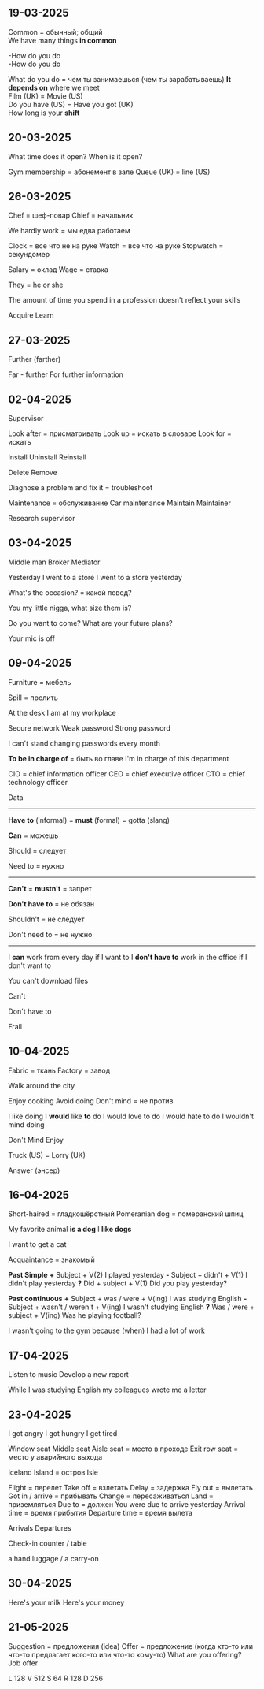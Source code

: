 
## 19-03-2025

Common = обычный; общий  
	We have many things **in common**  

-How do you do  
-How do you do  

What do you do = чем ты занимаешься (чем ты зарабатываешь)
**It depends on** where we meet  
Film (UK) = Movie (US)  
Do you have (US) = Have you got (UK)  
How long is your **shift**  

## 20-03-2025

What time does it open?
When is it open?

Gym membership = абонемент в зале
Queue (UK) = line (US)

## 26-03-2025

Chef = шеф-повар
Chief = начальник 

We hardly work = мы едва работаем 

Clock = все что не на руке
Watch = все что на руке
Stopwatch = секундомер 

Salary = оклад
Wage = ставка

They = he or she

The amount of time you spend in a profession doesn't reflect your skills

Acquire 
Learn

## 27-03-2025

Further (farther)

Far - further
For further information 

## 02-04-2025

Supervisor 

Look after = присматривать
Look up = искать в словаре
Look for = искать

Install
Uninstall
Reinstall

Delete
Remove

Diagnose a problem and fix it = troubleshoot

Maintenance = обслуживание
	Car maintenance
	Maintain
	Maintainer 


Research supervisor 

## 03-04-2025

Middle man
Broker
Mediator

Yesterday I went to a store
I went to a store yesterday

What's the occasion? = какой повод?

You my little nigga, what size them is?

Do you want to come?
What are your future plans?

Your mic is off

## 09-04-2025

Furniture = мебель

Spill = пролить

At the desk 
	I am at my workplace

Secure network 
	Weak password
	Strong password 

I can't stand changing passwords every month

**To be in charge of** = быть во главе
	I'm in charge of this department

CIO = chief information officer
CEO = chief executive officer
CTO = chief technology officer

Data 

---

**Have to** (informal) = **must** (formal) = gotta (slang)

**Сan** = можешь

Should = следует

Need to = нужно

--- 

**Can't** = **mustn't** = запрет

**Don't have to** = не обязан

Shouldn't = не следует

Don't need to = не нужно

---

I **can** work from every day if I want to
I **don't have to** work in the office if I don't want to

You can't download files 

Can't 

Don't have to

Frail

## 10-04-2025

Fabric = ткань
Factory = завод

Walk around the city

Enjoy cooking
Avoid doing
Don't mind = не против

I like doing 
I **would** like **to** do
I would love to do
I would hate to do
I wouldn't mind doing

Don't Mind
Enjoy

Truck (US) = Lorry (UK)

Answer (энсер)

## 16-04-2025

Short-haired = гладкошёрстный 
Pomeranian dog = померанский шпиц

My favorite animal **is a dog**
I **like dogs**

I want to get a cat

Acquaintance = знакомый

**Past Simple**
**+**
Subject + V(2)
	I played yesterday
**-**
Subject + didn't + V(1)
	I didn't play yesterday
**?**
Did + subject + V(1)
	Did you play yesterday?

**Past continuous**
**+**
Subject + was / were + V(ing)
	I was studying English
**-**
Subject + wasn't / weren't + V(ing)
	I wasn't studying English
**?**
Was / were + subject + V(ing)
	Was he playing football? 

I wasn't going to the gym because (when) I had a lot of work

## 17-04-2025

Listen to music
Develop a new report

While I was studying English my colleagues wrote me a letter

## 23-04-2025

I got angry
I got hungry
I get tired

Window seat
Middle seat
Aisle seat = место в проходе
Exit row seat = место у аварийного выхода

Iceland
Island = остров
Isle 

Flight = перелет
Take off = взлетать
Delay = задержка
Fly out = вылетать
Got in / arrive = прибывать
Change = пересаживаться
Land = приземляться
Due to = должен
	You were due to arrive yesterday
Arrival time = время прибытия
Departure time = время вылета

Arrivals
Departures

Check-in counter / table

a hand luggage / a carry-on

## 30-04-2025

Here's your milk
Here's your money

## 21-05-2025

Suggestion = предложения (idea)
Offer = предложение (когда кто-то или что-то предлагает кого-то или что-то кому-то)
	What are you offering? 
	Job offer

L 128
V 512
S 64
R 128
D 256
